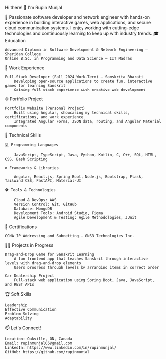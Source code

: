 Hi there! 👋 I'm Rupin Munjal

🚀 Passionate software developer and network engineer with hands-on experience in building interactive games, web applications, and secure cloud communication systems. I enjoy working with cutting-edge technologies and continuously learning to keep up with industry trends.
🎓 Education

    Advanced Diploma in Software Development & Network Engineering – Sheridan College
    Online B.Sc. in Programming and Data Science – IIT Madras

💼 Work Experience

    Full-Stack Developer (Fall 2024 Work-Term) – Samskrita Bharati
        Developing open-source applications to create fun, interactive games for learning Sanskrit
        Gaining full-stack experience with creative web development

🌐 Portfolio Project

    Portfolio Website (Personal Project)
        Built using Angular, showcasing my technical skills, certifications, and work experience
        Integrated Angular Forms, JSON data, routing, and Angular Material components

🔧 Technical Skills

    💻 Programming Languages

        JavaScript, TypeScript, Java, Python, Kotlin, C, C++, SQL, HTML, CSS, Bash Scripting
        
    ⚙️ Frameworks & Libraries

        Angular, React.js, Spring Boot, Node.js, Bootstrap, Flask, Tailwind CSS, FastAPI, Material-UI
        
    🛠️ Tools & Technologies
    
        Cloud & DevOps: AWS
        Version Control: Git, GitHub
        Database: MongoDB
        Development Tools: Android Studio, Figma
        Agile Development & Testing: Agile Methodologies, JUnit

📜 Certifications

    CCNA IP Addressing and Subnetting – GNS3 Technologies Inc.

🧑‍💻 Projects in Progress

    Drag-and-Drop Game for Sanskrit Learning
        A fun frontend app that teaches Sanskrit through interactive levels with drag-and-drop elements
        Users progress through levels by arranging items in correct order

    Car Dealership Project
        Full-stack web application using Spring Boot, Java, JavaScript, and REST APIs

🏆 Soft Skills

    Leadership
    Effective Communication
    Problem Solving
    Adaptability

📫 Let's Connect!

    Location: Oakville, ON, Canada
    Email: rupinmunjal05@gmail.com
    LinkedIn: https://www.linkedin.com/in/rupinmunjal/
    GitHub: https://github.com/rupinmunjal
